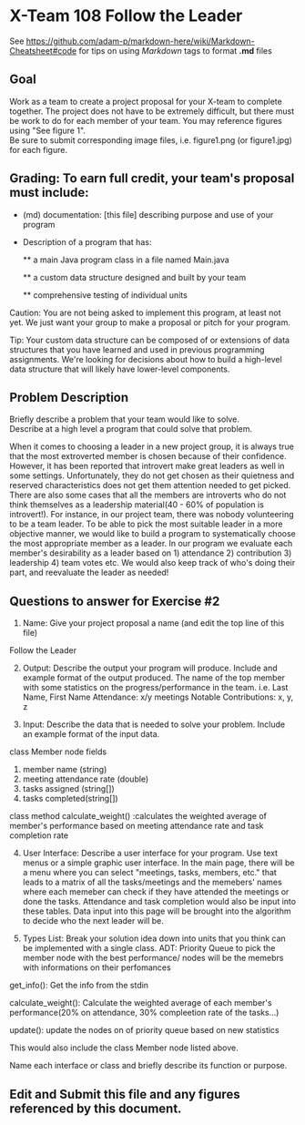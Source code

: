 # X-Team 108 Follow the Leader

See https://github.com/adam-p/markdown-here/wiki/Markdown-Cheatsheet#code for tips on using *Markdown* tags to format __.md__ files

## Goal

Work as a team to create a project proposal for your X-team to complete together.
The project does not have to be extremely difficult,
but there must be work to do for each member of your team.
You may reference figures using "See figure 1".  
Be sure to submit corresponding image files, i.e. figure1.png (or figure1.jpg) for each figure.

## Grading: To earn full credit, your team's proposal must include:

* (md) documentation: [this file] describing purpose and use of your program

* Description of a program that has:

  ** a main Java program class in a file named Main.java
  
  ** a custom data structure designed and built by your team
  
  ** comprehensive testing of individual units
  
 Caution: You are not being asked to implement this program, at least not yet. 
 We just want your group to make a proposal or pitch for your program.
 
 Tip: Your custom data structure can be composed of or extensions of data structures that you have learned and used in previous programming assignments.  We're looking for decisions about how to build a high-level data structure that will likely have lower-level components.

## Problem Description

Briefly describe a problem that your team would like to solve.  
Describe at a high level a program that could solve that problem.

When it comes to choosing a leader in a new project group, it is always true that the most extroverted member is chosen because of their confidence. However, it has been reported that introvert make great leaders as well in some settings. Unfortunately, they do not get chosen as their quietness and reserved characteristics does not get them attention needed to get picked. There are also some cases that all the members are introverts who do not think themselves as a leadership material(40 - 60% of population is introvert!). For instance, in our project team, there was nobody volunteering to be a team leader. To be able to pick the most suitable leader in a more objective manner, we would like to build a program to systematically choose the most appropriate member as a leader. 
 In our program we evaluate each member's desirability as a leader based on 1) attendance 2) contribution 3) leadership 4) team votes etc. We would also keep track of who's doing their part, and reevaluate the leader as needed! 

## Questions to answer for Exercise #2

1. Name: Give your project proposal a name (and edit the top line of this file)

Follow the Leader


2. Output: Describe the output your program will produce.  Include and example format of the output produced.
The name of the top member with some statistics on the progress/performance in the team.
i.e.
Last Name, First Name
Attendance: x/y meetings
Notable Contributions: x, y, z

3. Input: Describe the data that is needed to solve your problem. Include an example format of the input data.

class Member node 
fields
1. member name (string)
2. meeting attendance rate (double)
3. tasks assigned (string[])
4. tasks completed(string[])

class method
calculate_weight() :calculates the weighted average of member's performance based on meeting attendance rate and task completion rate

4. User Interface: Describe a user interface for your program.  Use text menus or a simple graphic user interface.
In the main page, there will be a menu where you can select "meetings, tasks, members, etc." that leads to a matrix of all the tasks/meetings and the memebers' names where each memeber can check if they have attended the meetings or done the tasks. Attendance and task completion would also be input into these tables. Data input into this page will be brought into the algorithm to decide who the next leader will be. 


5. Types List: Break your solution idea down into units that you think can be implemented with a single class.
ADT: Priority Queue to pick the member node with the best performance/ nodes will be the memebrs with informations on their perfomances

get_info(): Get the info from the stdin

calculate_weight(): Calculate the weighted average of each member's performance(20% on attendance, 30% compleetion rate of the tasks...)

update(): update the nodes on of priority queue based on new statistics

This would also include the class Member node listed above.

Name each interface or class and briefly describe its function or purpose.


## Edit and Submit this file and any figures referenced by this document.

